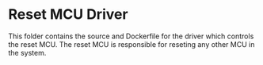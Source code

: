 # Reset MCU Driver

This folder contains the source and Dockerfile for the driver which
controls the reset MCU. The reset MCU is responsible for reseting
any other MCU in the system.
